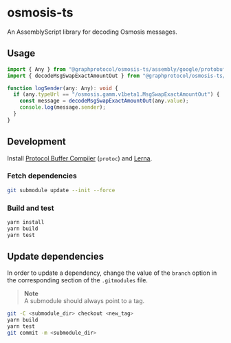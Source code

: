 # osmosis-ts

An AssemblyScript library for decoding Osmosis messages.

## Usage

```typescript
import { Any } from "@graphprotocol/osmosis-ts/assembly/google/protobuf/Any";
import { decodeMsgSwapExactAmountOut } from "@graphprotocol/osmosis-ts/assembly/osmosis/gamm/v1beta1/MsgSwapExactAmountOut";

function logSender(any: Any): void {
  if (any.typeUrl == "/osmosis.gamm.v1beta1.MsgSwapExactAmountOut") {
    const message = decodeMsgSwapExactAmountOut(any.value);
    console.log(message.sender);
  }
}
```

## Development

Install [Protocol Buffer Compiler](https://github.com/protocolbuffers/protobuf/releases) (`protoc`) and [Lerna](https://lerna.js.org/).

### Fetch dependencies

```bash
git submodule update --init --force
```

### Build and test

```bash
yarn install
yarn build
yarn test
```

## Update dependencies

In order to update a dependency, change the value of the `branch` option in the corresponding section of the `.gitmodules` file.

> **Note**<br>
> A submodule should always point to a tag.

```bash
git -C <submodule_dir> checkout <new_tag>
yarn build
yarn test
git commit -m <submodule_dir>
```
